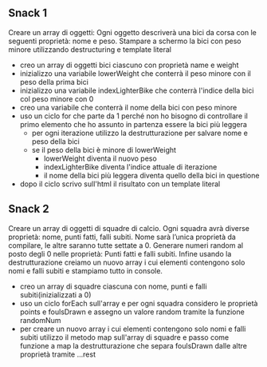 ## Snack 1

Creare un array di oggetti:
Ogni oggetto descriverà una bici da corsa con le seguenti proprietà: nome e peso.
Stampare a schermo la bici con peso minore utilizzando destructuring e template literal

- creo un array di oggetti bici ciascuno con proprietà name e weight
- inizializzo una variabile lowerWeight che conterrà il peso minore con il peso della prima bici
- inizializzo una variabile indexLighterBike che conterrà l'indice della bici col peso minore con 0
- creo una variabile che conterrà il nome della bici con peso minore
- uso un ciclo for che parte da 1 perché non ho bisogno di controllare il primo elemento che ho assunto in partenza essere la bici più leggera
  - per ogni iterazione utilizzo la destrutturazione per salvare nome e peso della bici
  - se il peso della bici è minore di lowerWeight
    - lowerWeight diventa il nuovo peso
    - indexLighterBike diventa l'indice attuale di iterazione
    - il nome della bici più leggera diventa quello della bici in questione
- dopo il ciclo scrivo sull'html il risultato con un template literal

## Snack 2

Creare un array di oggetti di squadre di calcio. Ogni squadra avrà diverse proprietà: nome, punti fatti, falli subiti.
Nome sarà l’unica proprietà da compilare, le altre saranno tutte settate a 0.
Generare numeri random al posto degli 0 nelle proprietà: Punti fatti e falli subiti.
Infine usando la destrutturazione creiamo un nuovo array i cui elementi contengono solo nomi e falli subiti e stampiamo tutto in console.

- creo un array di squadre ciascuna con nome, punti e falli subiti(inizializzati a 0)
- uso un ciclo forEach sull'array e per ogni squadra considero le proprietà points e foulsDrawn e assegno un valore random tramite la funzione randomNum
- per creare un nuovo array i cui elementi contengono solo nomi e falli subiti utilizzo il metodo map sull'array di squadre e passo come funzione a map la destrutturazione che separa foulsDrawn dalle altre proprietà tramite ...rest

